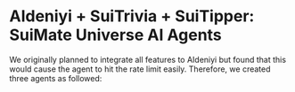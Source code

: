 # AIdeniyi + SuiTrivia + SuiTipper: SuiMate Universe AI Agents

We originally planned to integrate all features to AIdeniyi but found that this would cause the agent to hit the rate limit easily. Therefore, we created three agents as followed:

